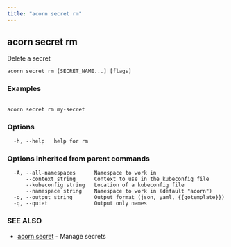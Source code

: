 ```yaml
---
title: "acorn secret rm"
---
```

## acorn secret rm

Delete a secret

```
acorn secret rm [SECRET_NAME...] [flags]
```

### Examples

```

acorn secret rm my-secret
```

### Options

```
  -h, --help   help for rm
```

### Options inherited from parent commands

```
  -A, --all-namespaces      Namespace to work in
      --context string      Context to use in the kubeconfig file
      --kubeconfig string   Location of a kubeconfig file
      --namespace string    Namespace to work in (default "acorn")
  -o, --output string       Output format (json, yaml, {{gotemplate}})
  -q, --quiet               Output only names
```

### SEE ALSO

* [acorn secret](acorn_secret.md)	 - Manage secrets


